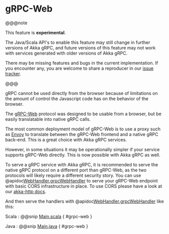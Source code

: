 # gRPC-Web

@@@note

This feature is **experimental**.

The Java/Scala API's to enable this feature may still change in further
versions of Akka gRPC, and future versions of this feature may not work with
services generated with older versions of Akka gRPC.

There may be missing features and bugs in the current implementation. If you
encounter any, you are welcome to share a reproducer in our
[issue tracker](https://github.com/akka/akka-grpc/issues).

@@@

gRPC cannot be used directly from the browser because of limitations on the
amount of control the Javascript code has on the behavior of the browser.

The [gRPC-Web](https://github.com/grpc/grpc/blob/master/doc/PROTOCOL-WEB.md#readme)
protocol was designed to be usable from a browser, but be easily translatable
into native gRPC calls.

The most common deployment model of gRPC-Web is to use a proxy such
as [Envoy](https://www.envoyproxy.io/docs/envoy/latest/configuration/http/http_filters/grpc_web_filter)
to translate between the gRPC-Web frontend and a native gRPC back-end.
This is a great choice with Akka gRPC services.

However, in some situations it may be operationally simpler if your service
supports gRPC-Web directly. This is now possible with Akka gRPC as well.

To serve a gRPC service with Akka gRPC, it is recommended to serve the
native gRPC protocol on a different port than gRPC-Web, as the two protocols
will likely require a different security story. You can use
@apidoc[WebHandler.grpcWebHandler](WebHandler$) to serve your
gRPC-Web endpoint with basic CORS infrastructure in place. To use CORS please have a look at our [akka-http docs](https://doc.akka.io/docs/akka-http/current/routing-dsl/directives/cors-directives/cors.html).

And then serve the handlers with @apidoc[WebHandler.grpcWebHandler](WebHandler$) like this:

Scala
:  @@snip [Main.scala](/plugin-tester-scala/src/main/scala/example/myapp/CombinedServer.scala) { #grpc-web }

Java
:  @@snip [Main.java](/plugin-tester-java/src/main/java/example/myapp/CombinedServer.java) { #grpc-web }
